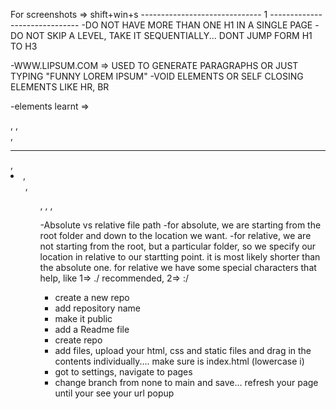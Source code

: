 For screenshots => shift+win+s
------------------------------ 1 ------------------------------
-DO NOT HAVE MORE THAN ONE H1 IN A SINGLE PAGE
-DO NOT SKIP A LEVEL, TAKE IT SEQUENTIALLY... DONT JUMP FORM H1 TO H3

-WWW.LIPSUM.COM => USED TO GENERATE PARAGRAPHS OR JUST TYPING "FUNNY LOREM IPSUM"
-VOID ELEMENTS OR SELF CLOSING ELEMENTS LIKE HR, BR

-elements learnt => <p>, <h>,<br/>,<hr/>, <li>, <ol>, <ul>, <anchor tag>, <a herf>
<a draggable = true>, <img>

-Absolute vs relative file path
-for absolute, we are starting from the root folder and down to the location we want.
-for relative, we are not starting from the root, but a particular folder, so we specify our location in relative to our startting point.
it is most likely shorter than the absolute one. for relative we have some special characters that help, like
1=> ./ recommended,
2=> :/

<!-- #lets host our website for free on github -->

- create a new repo
- add repository name
- make it public
- add a Readme file
- create repo
- add files, upload your html, css and static files and drag in the contents individually.... make sure is
  index.html (lowercase i)
- got to settings, navigate to pages
- change branch from none to main and save... refresh your page until your see your url popup
